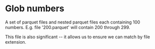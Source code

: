 # Glob numbers

A set of parquet files and nested parquet files each containing 100 numbers.
E.g. file '200.parquet' will contain 200 through 299.

This file is also significant -- it allows us to ensure we can match by file
extension.

